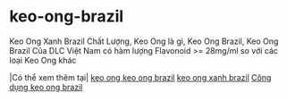 # keo-ong-brazil
Keo Ong Xanh Brazil Chất Lượng, Keo Ong là gì, Keo Ong Brazil, Keo Ong Brazil Của DLC Việt Nam có hàm lượng Flavonoid >= 28mg/ml so với các loại Keo Ong khác

|Có thể xem thêm tại|
<a href="http://www.keoongbrazil.net">keo ong </a>
<a href="http://www.keoongbrazil.net">keo ong brazil</a>
<a href="http://www.keoongbrazil.net">keo ong xanh brazil</a>
<a href="http://www.keoongbrazil.net">Công dụng keo ong brazil</a>


